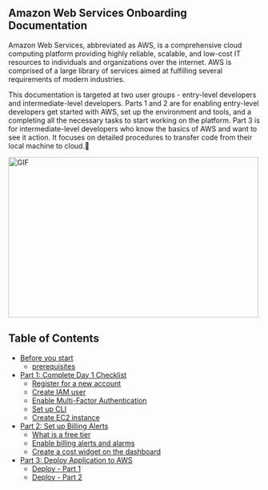 ## Amazon Web Services Onboarding Documentation
Amazon Web Services, abbreviated as AWS, is a comprehensive cloud computing platform
providing highly reliable, scalable, and low-cost IT resources to individuals and organizations
over the internet. AWS is comprised of a large library of services aimed at fulfilling several
requirements of modern industries.

This documentation is targeted at two user groups - entry-level developers and intermediate-level developers.
Parts 1 and 2 are for enabling entry-level developers get started with AWS, set up the environment and tools, and a completing all the necessary tasks to start working on the platform.
Part 3 is for intermediate-level developers who know the basics of AWS and want to see it action. It focuses on detailed procedures to transfer code from their local machine to cloud.🚀

<img alt="GIF" src="https://github.com/abhisheknaiidu/abhisheknaiidu/blob/master/code.gif?raw=true" width="500" height="320" />

## Table of Contents
* [Before you start](https://github.com/AhilyaK/aws-docs/tree/main/Before%20you%20start)
    * [prerequisites](prerequisites.md)
* [Part 1: Complete Day 1 Checklist](https://github.com/AhilyaK/aws-docs/tree/main/Part%201%3A%20Complete%20Day%201%20Checklist)
    * [Register for a new account](https://github.com/AhilyaK/aws-docs/blob/main/Part%201%3A%20Complete%20Day%201%20Checklist/1.%20register-for-a-new-account.md)
    * [Create IAM user](https://github.com/AhilyaK/aws-docs/blob/main/Part%201%3A%20Complete%20Day%201%20Checklist/2.%20create-iam-user.md)
    * [Enable Multi-Factor Authentication](https://github.com/AhilyaK/aws-docs/blob/main/Part%201%3A%20Complete%20Day%201%20Checklist/3.%20enable%20multi-factor%20authentication.md)
    * [Set up CLI](https://github.com/AhilyaK/aws-docs/blob/main/Part%201%3A%20Complete%20Day%201%20Checklist/4.%20set-up-cli.md)
    * [Create EC2 instance](https://github.com/AhilyaK/aws-docs/blob/main/Part%201%3A%20Complete%20Day%201%20Checklist/5.%20create-EC2-instance.md)   
* [Part 2: Set up Billing Alerts](#installation)
    * [What is a free tier](https://github.com/AhilyaK/aws-docs/blob/main/Part%202%3A%20Set%20up%20Billing%20Alerts/1.%20what-is-a-free-tier.md)
    * [Enable billing alerts and alarms](https://github.com/AhilyaK/aws-docs/blob/main/Part%202%3A%20Set%20up%20Billing%20Alerts/2.%20enable-billing-alerts-and-alarms.md)
    * [Create a cost widget on the dashboard](https://github.com/AhilyaK/aws-docs/blob/main/Part%202%3A%20Set%20up%20Billing%20Alerts/3.%20create-a-cost-widget-on-the-dashboard.md)
* [Part 3: Deploy Application to AWS](https://github.com/AhilyaK/awsdocs/tree/main/Part%203%3A%20Deploy%20Application%20to%20AWS)
    * [Deploy - Part 1](https://github.com/AhilyaK/aws-docs/blob/main/Part%203:%20Deploy%20Application%20to%20AWS/1.%20deploy-part-1.md)
    * [Deploy - Part 2](https://github.com/AhilyaK/aws-docs/blob/main/Part%203:%20Deploy%20Application%20to%20AWS/2.%20deploy-part-2.md)

